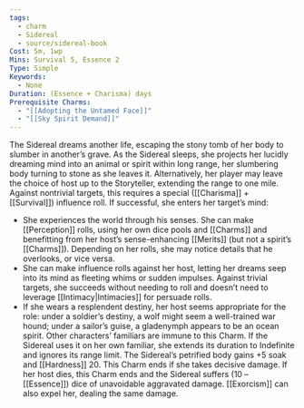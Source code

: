 ```yaml
---
tags:
  - charm
  - Sidereal
  - source/sidereal-book
Cost: 5m, 1wp
Mins: Survival 5, Essence 2
Type: Simple
Keywords:
  - None
Duration: (Essence + Charisma) days
Prerequisite Charms:
  - "[[Adopting the Untamed Face]]"
  - "[[Sky Spirit Demand]]"
---
```

The Sidereal dreams another life, escaping the stony tomb of her body to slumber in another’s grave. As the Sidereal sleeps, she projects her lucidly dreaming mind into an animal or spirit within long range, her slumbering body turning to stone as she leaves it. Alternatively, her player may leave the choice of host up to the Storyteller, extending the range to one mile. Against nontrivial targets, this requires a special ([[Charisma]] + [[Survival]]) influence roll. If successful, she enters her target’s mind: 
-  She experiences the world through his senses. She can make [[Perception]] rolls, using her own dice pools and [[Charms]] and benefitting from her host’s sense-enhancing [[Merits]] (but not a spirit’s [[Charms]]). Depending on her rolls, she may notice details that he overlooks, or vice versa. 
-  She can make influence rolls against her host, letting her dreams seep into its mind as fleeting whims or sudden impulses. Against trivial targets, she succeeds without needing to roll and doesn’t need to leverage [[Intimacy|Intimacies]] for persuade rolls. 
-  If she wears a resplendent destiny, her host seems appropriate for the role: under a soldier’s destiny, a wolf might seem a well-trained war hound; under a sailor’s guise, a gladenymph appears to be an ocean spirit. Other characters’ familiars are immune to this Charm. If the Sidereal uses it on her own familiar, she extends its duration to Indefinite and ignores its range limit. The Sidereal’s petrified body gains +5 soak and [[Hardness]] 20. This Charm ends if she takes decisive damage. If her host dies, this Charm ends and the Sidereal suffers (10 – [[Essence]]) dice of unavoidable aggravated damage. [[Exorcism]] can also expel her, dealing the same damage.